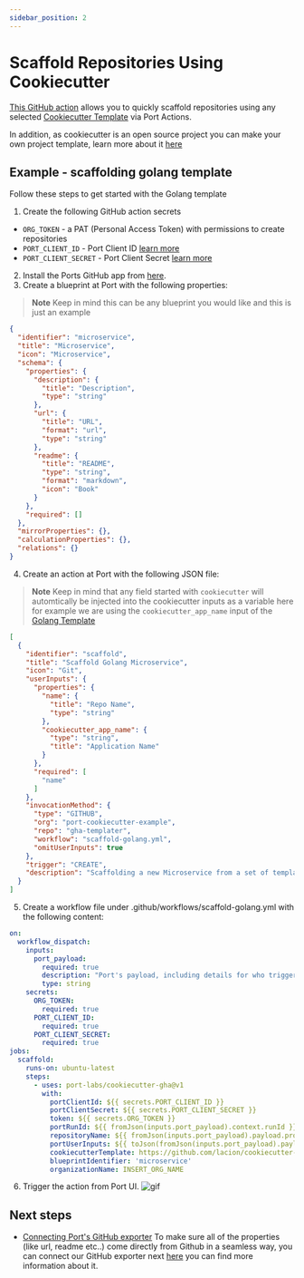 ```yaml
---
sidebar_position: 2
---
```


# Scaffold Repositories Using Cookiecutter

[This GitHub action](https://github.com/port-labs/cookiecutter-gha) allows you to quickly scaffold repositories using any selected [Cookiecutter Template](https://www.cookiecutter.io/templates) via Port Actions.

In addition, as cookiecutter is an open source project you can make your own project template, learn more about it [here](https://cookiecutter.readthedocs.io/en/2.0.2/tutorials.html#create-your-very-own-cookiecutter-project-template)

## Example - scaffolding golang template

Follow these steps to get started with the Golang template

1. Create the following GitHub action secrets
* `ORG_TOKEN` - a PAT (Personal Access Token) with permissions to create repositories
* `PORT_CLIENT_ID` - Port Client ID [learn more](https://docs.getport.io/build-your-software-catalog/sync-data-to-catalog/api/#get-api-token)
* `PORT_CLIENT_SECRET` - Port Client Secret [learn more](https://docs.getport.io/build-your-software-catalog/sync-data-to-catalog/api/#get-api-token) 

2. Install the Ports GitHub app from [here](https://github.com/apps/getport-io/installations/new).
3. Create a blueprint at Port with the following properties:
>**Note** Keep in mind this can be any blueprint you would like and this is just an example
```json
{
  "identifier": "microservice",
  "title": "Microservice",
  "icon": "Microservice",
  "schema": {
    "properties": {
      "description": {
        "title": "Description",
        "type": "string"
      },
      "url": {
        "title": "URL",
        "format": "url",
        "type": "string"
      },
      "readme": {
        "title": "README",
        "type": "string",
        "format": "markdown",
        "icon": "Book"
      }
    },
    "required": []
  },
  "mirrorProperties": {},
  "calculationProperties": {},
  "relations": {}
}
```

4. Create an action at Port with the following JSON file:
>**Note** Keep in mind that any field started with `cookiecutter` will automtically be injected into the cookiecutter inputs as a variable here for example we  are using the `cookiecutter_app_name` input of the [Golang Template](https://github.com/lacion/cookiecutter-golang)


```json
[
  {
    "identifier": "scaffold",
    "title": "Scaffold Golang Microservice",
    "icon": "Git",
    "userInputs": {
      "properties": {
        "name": {
          "title": "Repo Name",
          "type": "string"
        },
        "cookiecutter_app_name": {
          "type": "string",
          "title": "Application Name"
        }
      },
      "required": [
        "name"
      ]
    },
    "invocationMethod": {
      "type": "GITHUB",
      "org": "port-cookiecutter-example",
      "repo": "gha-templater",
      "workflow": "scaffold-golang.yml",
      "omitUserInputs": true
    },
    "trigger": "CREATE",
    "description": "Scaffolding a new Microservice from a set of templates using Cookiecutter"
  }
]
```
5. Create a workflow file under .github/workflows/scaffold-golang.yml with the following content:
```yml
on:
  workflow_dispatch:
    inputs:
      port_payload:
        required: true
        description: "Port's payload, including details for who triggered the action and general context (blueprint, run id, etc...)"
        type: string
    secrets: 
      ORG_TOKEN: 
        required: true
      PORT_CLIENT_ID:
        required: true
      PORT_CLIENT_SECRET:
        required: true
jobs: 
  scaffold:
    runs-on: ubuntu-latest
    steps:
      - uses: port-labs/cookiecutter-gha@v1
        with:
          portClientId: ${{ secrets.PORT_CLIENT_ID }}
          portClientSecret: ${{ secrets.PORT_CLIENT_SECRET }}
          token: ${{ secrets.ORG_TOKEN }}
          portRunId: ${{ fromJson(inputs.port_payload).context.runId }}
          repositoryName: ${{ fromJson(inputs.port_payload).payload.properties.name }}
          portUserInputs: ${{ toJson(fromJson(inputs.port_payload).payload.properties) }} 
          cookiecutterTemplate: https://github.com/lacion/cookiecutter-golang
          blueprintIdentifier: 'microservice'
          organizationName: INSERT_ORG_NAME
```
6. Trigger the action from Port UI.
![gif](https://user-images.githubusercontent.com/51213812/230777057-081adf0c-f792-447e-bdec-35c99d73ba02.gif)

## Next steps 
- [Connecting Port's GitHub exporter](.././../../build-your-software-catalog/sync-data-to-catalog/git/github/examples#mapping-repositories-and-issues)
To make sure all of the properties (like url, readme etc..) come directly from Github in a seamless way, you can connect our GitHub exporter next [here](https://docs.getport.io/) you can find more information about it.
